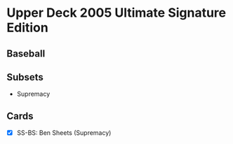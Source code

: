 # Upper Deck 2005 Ultimate Signature Edition
## Baseball

## Subsets

- Supremacy

## Cards

- [x] SS-BS: Ben Sheets (Supremacy) <br>